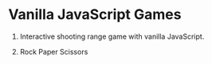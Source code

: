 # Vanilla JavaScript Games

1. Interactive shooting range game with vanilla JavaScript.

2. Rock Paper Scissors
